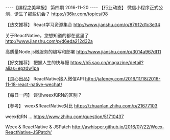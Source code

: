 ----【编程之美早报】 第四期  2016-11-20 ----
【行业动态】
微信小程序正式公测，诞生了那些机会？
https://36kr.com/topics/98

【热文推荐】
React学习资源集合 
http://www.jianshu.com/p/87912d1c3e34

关于ReactNative，您想知道的都在这里了
http://www.jianshu.com/p/d6eda212d32a 

高质量Node.js微服务的编写和部署
http://www.jianshu.com/p/3014a967df11  

【好文推荐】
把握人生的快与慢
https://h5.sao.cn/magazine/detail?alias=epzdw1pa 

【良心出品】
ReactNative接入微信API
http://jafeney.com/2016/11/18/2016-11-18-react-native-wechat/

【每日一问】
谈谈weex和RN的区别？

【参考】
weex&ReactNative对比
https://zhuanlan.zhihu.com/p/21677103 

weex和RN ...
https://www.zhihu.com/question/51710437

Weex & ReactNative & JSPatch
http://awhisper.github.io/2016/07/22/Weex-ReactNative-JSPatch/

